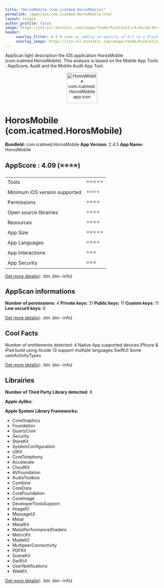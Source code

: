 ```yaml
---
title: "HorosMobile (com.icatmed.HorosMobile)"
permalink: /apps/ios/com.icatmed.HorosMobile.html
layout: single
author_profile: false
image: https://is3-ssl.mzstatic.com/image/thumb/Purple112/v4/4a/ad/36/4aad364e-2d66-5eb0-875b-e19439bf8b22/AppIcon-1x_U007emarketing-0-0-0-7-0-0-GLES2_U002c0-85-220.png/512x512bb.jpg
header: 
     overlay_filter: 0.5 # same as adding an opacity of 0.5 to a black background
     overlay_image: https://is3-ssl.mzstatic.com/image/thumb/Purple112/v4/4a/ad/36/4aad364e-2d66-5eb0-875b-e19439bf8b22/AppIcon-1x_U007emarketing-0-0-0-7-0-0-GLES2_U002c0-85-220.png/512x512bb.jpg
---
```

AppScan light description the iOS application HorosMobile (com.icatmed.HorosMobile). This analysis is based on the Mobile App Tools : AppScore, Audit and the Mobile Audit App Tool.

  
  
<div style="text-align: center;"><img src="https://is3-ssl.mzstatic.com/image/thumb/Purple112/v4/4a/ad/36/4aad364e-2d66-5eb0-875b-e19439bf8b22/AppIcon-1x_U007emarketing-0-0-0-7-0-0-GLES2_U002c0-85-220.png/512x512bb.jpg" width="100" height="100" alt="HorosMobile com.icatmed.HorosMobile app icon"></div>  
  
# HorosMobile (com.icatmed.HorosMobile)

**BundleId:** com.icatmed.HorosMobile
**App Version:** 2.4.5
**App Name:** HorosMobile


## AppScore : 4.09 (⭐️⭐️⭐️⭐️) 

<table>
<tr><td> Tools </td><td> ⭐️⭐️⭐️⭐️⭐️ </td></tr>
<tr><td> Minimum iOS version supported </td><td> ⭐️⭐️⭐️⭐️ </td></tr>
<tr><td> Permissions </td><td> ⭐️⭐️⭐️⭐️ </td></tr>
<tr><td> Open source librairies </td><td> ⭐️⭐️⭐️⭐️ </td></tr>
<tr><td> Resources </td><td> ⭐️⭐️⭐️⭐️ </td></tr>
<tr><td> App Size </td><td> ⭐️⭐️⭐️⭐️⭐️ </td></tr>
<tr><td> App Languages </td><td> ⭐️⭐️⭐️⭐️ </td></tr>
<tr><td> App Interactions </td><td> ⭐️⭐️⭐️ </td></tr>
<tr><td> App Security </td><td> ⭐️⭐️⭐️ </td></tr>
</table>

[Get more details](/pricing.html){: .btn .btn--info}  
  
## AppScan informations 

**Number of permissions:** 4
**Private keys:** 31
**Public keys:** 11
**Custom keys:** 11
**Low securit keys:** 0
  
[Get more details](/pricing.html){: .btn .btn--info}

## Cool Facts

Number of entitlements detected: 4
Native App
supported devices iPhone & iPad
build using Xcode 13
support multiple languages
SwiftUI
Some userActivityTypes
  
[Get more details](/pricing.html){: .btn .btn--info}

## Librairies 
**Number of Third Party Library detected:** 8

**Apple dylibs:**


**Apple System Library Frameworks:**
- CoreGraphics
- Foundation
- QuartzCore
- Security
- StoreKit
- SystemConfiguration
- UIKit
- CoreTelephony
- Accelerate
- CloudKit
- AVFoundation
- AudioToolbox
- Combine
- CoreData
- CoreFoundation
- CoreImage
- DeveloperToolsSupport
- ImageIO
- MessageUI
- Metal
- MetalKit
- MetalPerformanceShaders
- MetricKit
- ModelIO
- MultipeerConnectivity
- PDFKit
- SceneKit
- SwiftUI
- UserNotifications
- WebKit


  
[Get more details](/pricing.html){: .btn .btn--info}

